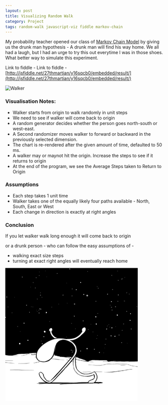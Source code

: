 ```yaml
---
layout: post
title: Visualizing Random Walk 
category: Project
tags: random-walk javascript-viz fiddle markov-chain 
---
```


*M*y probability teacher opened our class of [Markov Chain Model](https://en.wikipedia.org/wiki/Markov_chain) by giving us the drunk man hypothesis - A drunk man will find his way home. We all had a laugh, but I had an urge to try this out everytime I was in those shoes. What better way to simulate this experiment. 

Link to fiddle - Link to fiddle - [http://jsfiddle.net/27thmartian/y16sqcb0/embedded/result/](http://jsfiddle.net/27thmartian/y16sqcb0/embedded/result/)

![Walker](https://github.com/shubhamkalra27/randomwalk/raw/master/recording%20(2).gif)


### Visualisation Notes:

* Walker starts from origin to walk randomly in unit steps
* We need to see if walker will come back to origin
* A random generator decides whether the person goes north-south or west-east.
* A Second randomizer moves walker to forward or backward in the previously selected dimension.
* The chart is re-rendered after the given amount of time, defaulted to 50 ms.
* A walker may or maynot hit the origin. Increase the steps to see if it returns to origin
* At the end of the program, we see the Average Steps taken to Return to Origin

### Assumptions
* Each step takes 1 unit time
* Walker takes one of the equally likely four paths available - North, South, East or West
* Each change in direction is exactly at right angles

### Conclusion
If you let walker walk long enough it will come back to origin

or a drunk person - who can follow the easy assumptions of - 
* walking exact size steps
* turning at exact right angles
will eventually reach home 


![Walker](https://github.com/shubhamkalra27/randomwalk/raw/master/walker.gif)


